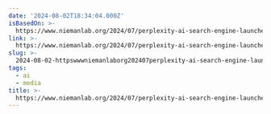 ```yaml
---
date: '2024-08-02T18:34:04.000Z'
isBasedOn: >-
  https://www.niemanlab.org/2024/07/perplexity-ai-search-engine-launches-revenue-sharing-with-six-news-publishers/
link: >-
  https://www.niemanlab.org/2024/07/perplexity-ai-search-engine-launches-revenue-sharing-with-six-news-publishers/
slug: >-
  2024-08-02-httpswwwniemanlaborg202407perplexity-ai-search-engine-launches-revenue-sharing-with-six-news-publishers
tags:
  - ai
  - media
title: >-
  https://www.niemanlab.org/2024/07/perplexity-ai-search-engine-launches-revenue-sharing-with-six-news-publishers/
---
```

 
